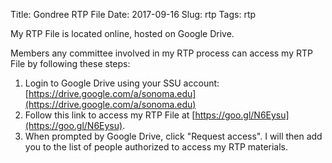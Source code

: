Title: Gondree RTP File
Date: 2017-09-16
Slug: rtp
Tags: rtp

My RTP File is located online, hosted on Google Drive.

Members any committee involved in my RTP process can access my RTP File by following these steps:

1. Login to Google Drive using your SSU account: [https://drive.google.com/a/sonoma.edu](https://drive.google.com/a/sonoma.edu)
2. Follow this link to access my RTP File at [https://goo.gl/N6Eysu](https://goo.gl/N6Eysu).
3. When prompted by Google Drive, click "Request access". I will then add you to the list of people authorized to access my RTP materials.


